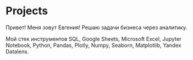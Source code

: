 # Projects
Привет! Меня зовут Евгения! Решаю задачи бизнеса через аналитику. 

Мой стек инструментов SQL, Google Sheets, Microsoft Excel, Jupyter Notebook, Python, Pandas, Plotly, Numpy, Seaborn, Matplotlib, Yandex Datalens. 
